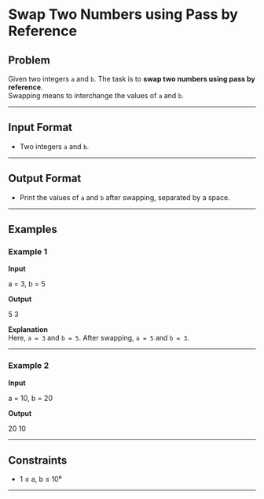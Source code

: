 # Swap Two Numbers using Pass by Reference

## Problem
Given two integers `a` and `b`. The task is to **swap two numbers using pass by reference**.  
Swapping means to interchange the values of `a` and `b`.

---

## Input Format
- Two integers `a` and `b`.

---

## Output Format
- Print the values of `a` and `b` after swapping, separated by a space.

---

## Examples

### Example 1
**Input**  

a = 3, b = 5


**Output**  

5 3


**Explanation**  
Here, `a = 3` and `b = 5`. After swapping, `a = 5` and `b = 3`.

---

### Example 2
**Input**  

a = 10, b = 20


**Output**  

20 10


---

## Constraints
- 1 ≤ a, b ≤ 10⁶  

---
